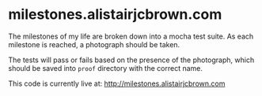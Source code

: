milestones.alistairjcbrown.com
==============================

The milestones of my life are broken down into a mocha test suite. As each milestone is reached, a photograph should be taken.

The tests will pass or fails based on the presence of the photograph, which should be saved into `proof` directory with the correct name.

This code is currently live at: http://milestones.alistairjcbrown.com